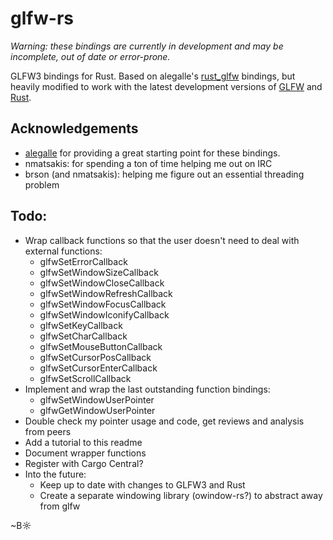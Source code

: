 # glfw-rs

*Warning: these bindings are currently in development and may be incomplete, out of date or error-prone.*

GLFW3 bindings for Rust. Based on alegalle's [rust_glfw](https://github.com/alegalle/rust_glfw) bindings, but heavily modified to work with the latest development versions of [GLFW](https://github.com/elmindreda/glfw) and [Rust](https://github.com/mozilla/rust).

## Acknowledgements

- [alegalle](https://github.com/alegalle/) for providing a great starting point for these bindings.
- nmatsakis: for spending a ton of time helping me out on IRC
- brson (and nmatsakis): helping me figure out an essential threading problem

## Todo:
- Wrap callback functions so that the user doesn't need to deal with external functions:
  - glfwSetErrorCallback
  - glfwSetWindowSizeCallback
  - glfwSetWindowCloseCallback
  - glfwSetWindowRefreshCallback
  - glfwSetWindowFocusCallback
  - glfwSetWindowIconifyCallback
  - glfwSetKeyCallback
  - glfwSetCharCallback
  - glfwSetMouseButtonCallback
  - glfwSetCursorPosCallback
  - glfwSetCursorEnterCallback
  - glfwSetScrollCallback
- Implement and wrap the last outstanding function bindings:
  - glfwSetWindowUserPointer
  - glfwGetWindowUserPointer
- Double check my pointer usage and code, get reviews and analysis from peers
- Add a tutorial to this readme
- Document wrapper functions
- Register with Cargo Central?
- Into the future:
  - Keep up to date with changes to GLFW3 and Rust
  - Create a separate windowing library (owindow-rs?) to abstract away from glfw

~B☼